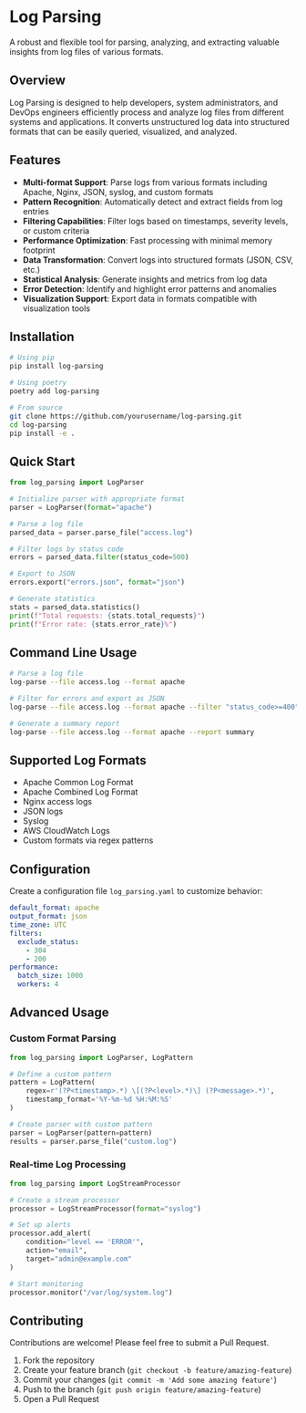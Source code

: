 # Log Parsing

A robust and flexible tool for parsing, analyzing, and extracting valuable insights from log files of various formats.

## Overview

Log Parsing is designed to help developers, system administrators, and DevOps engineers efficiently process and analyze log files from different systems and applications. It converts unstructured log data into structured formats that can be easily queried, visualized, and analyzed.

## Features

- **Multi-format Support**: Parse logs from various formats including Apache, Nginx, JSON, syslog, and custom formats
- **Pattern Recognition**: Automatically detect and extract fields from log entries
- **Filtering Capabilities**: Filter logs based on timestamps, severity levels, or custom criteria
- **Performance Optimization**: Fast processing with minimal memory footprint
- **Data Transformation**: Convert logs into structured formats (JSON, CSV, etc.)
- **Statistical Analysis**: Generate insights and metrics from log data
- **Error Detection**: Identify and highlight error patterns and anomalies
- **Visualization Support**: Export data in formats compatible with visualization tools

## Installation

```bash
# Using pip
pip install log-parsing

# Using poetry
poetry add log-parsing

# From source
git clone https://github.com/yourusername/log-parsing.git
cd log-parsing
pip install -e .
```

## Quick Start

```python
from log_parsing import LogParser

# Initialize parser with appropriate format
parser = LogParser(format="apache")

# Parse a log file
parsed_data = parser.parse_file("access.log")

# Filter logs by status code
errors = parsed_data.filter(status_code=500)

# Export to JSON
errors.export("errors.json", format="json")

# Generate statistics
stats = parsed_data.statistics()
print(f"Total requests: {stats.total_requests}")
print(f"Error rate: {stats.error_rate}%")
```

## Command Line Usage

```bash
# Parse a log file
log-parse --file access.log --format apache

# Filter for errors and export as JSON
log-parse --file access.log --format apache --filter "status_code>=400" --output errors.json

# Generate a summary report
log-parse --file access.log --format apache --report summary
```

## Supported Log Formats

- Apache Common Log Format
- Apache Combined Log Format
- Nginx access logs
- JSON logs
- Syslog
- AWS CloudWatch Logs
- Custom formats via regex patterns

## Configuration

Create a configuration file `log_parsing.yaml` to customize behavior:

```yaml
default_format: apache
output_format: json
time_zone: UTC
filters:
  exclude_status:
    - 304
    - 200
performance:
  batch_size: 1000
  workers: 4
```

## Advanced Usage

### Custom Format Parsing

```python
from log_parsing import LogParser, LogPattern

# Define a custom pattern
pattern = LogPattern(
    regex=r'(?P<timestamp>.*) \[(?P<level>.*)\] (?P<message>.*)',
    timestamp_format='%Y-%m-%d %H:%M:%S'
)

# Create parser with custom pattern
parser = LogParser(pattern=pattern)
results = parser.parse_file("custom.log")
```

### Real-time Log Processing

```python
from log_parsing import LogStreamProcessor

# Create a stream processor
processor = LogStreamProcessor(format="syslog")

# Set up alerts
processor.add_alert(
    condition="level == 'ERROR'",
    action="email",
    target="admin@example.com"
)

# Start monitoring
processor.monitor("/var/log/system.log")
```

## Contributing

Contributions are welcome! Please feel free to submit a Pull Request.

1. Fork the repository
2. Create your feature branch (`git checkout -b feature/amazing-feature`)
3. Commit your changes (`git commit -m 'Add some amazing feature'`)
4. Push to the branch (`git push origin feature/amazing-feature`)
5. Open a Pull Request

